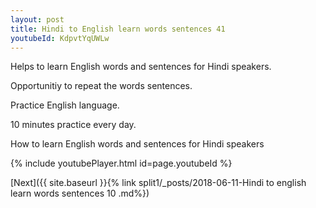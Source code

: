 ```yaml
---
layout: post
title: Hindi to English learn words sentences 41 
youtubeId: KdpvtYqUWLw
---
```

 
 
Helps to learn English words and sentences for Hindi speakers.

Opportunitiy to repeat the words sentences. 

Practice English language. 
 
10 minutes practice every day. 
 
How to learn English words and sentences for Hindi speakers 
 
{% include youtubePlayer.html id=page.youtubeId %}
 
 
[Next]({{ site.baseurl }}{% link  split1/_posts/2018-06-11-Hindi to english learn words sentences 10 .md%})
 
